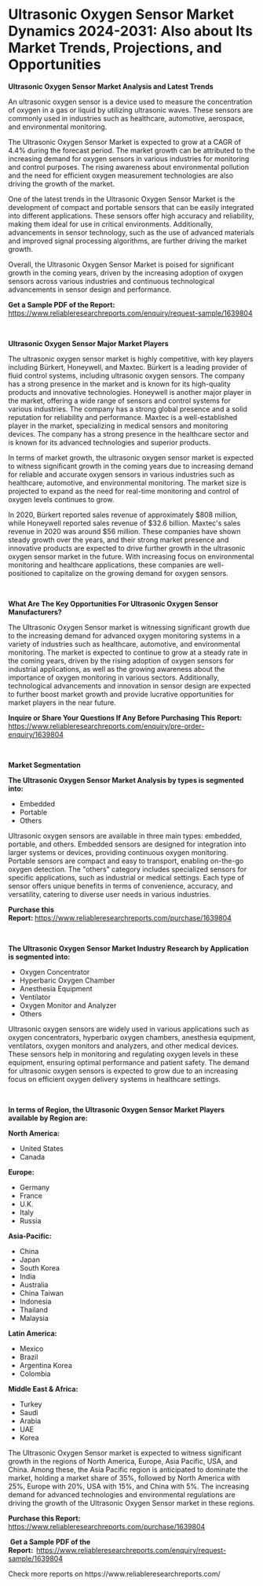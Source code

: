 <p><h1>Ultrasonic Oxygen Sensor Market Dynamics 2024-2031: Also about Its Market Trends, Projections, and Opportunities</h1></p><p><strong>Ultrasonic Oxygen Sensor Market Analysis and Latest Trends</strong></p>
<p><p>An ultrasonic oxygen sensor is a device used to measure the concentration of oxygen in a gas or liquid by utilizing ultrasonic waves. These sensors are commonly used in industries such as healthcare, automotive, aerospace, and environmental monitoring.</p><p>The Ultrasonic Oxygen Sensor Market is expected to grow at a CAGR of 4.4% during the forecast period. The market growth can be attributed to the increasing demand for oxygen sensors in various industries for monitoring and control purposes. The rising awareness about environmental pollution and the need for efficient oxygen measurement technologies are also driving the growth of the market.</p><p>One of the latest trends in the Ultrasonic Oxygen Sensor Market is the development of compact and portable sensors that can be easily integrated into different applications. These sensors offer high accuracy and reliability, making them ideal for use in critical environments. Additionally, advancements in sensor technology, such as the use of advanced materials and improved signal processing algorithms, are further driving the market growth.</p><p>Overall, the Ultrasonic Oxygen Sensor Market is poised for significant growth in the coming years, driven by the increasing adoption of oxygen sensors across various industries and continuous technological advancements in sensor design and performance.</p></p>
<p><strong>Get a Sample PDF of the Report:&nbsp;</strong> <a href="https://www.reliableresearchreports.com/enquiry/request-sample/1639804">https://www.reliableresearchreports.com/enquiry/request-sample/1639804</a></p>
<p>&nbsp;</p>
<p><strong>Ultrasonic Oxygen Sensor Major Market Players</strong></p>
<p><p>The ultrasonic oxygen sensor market is highly competitive, with key players including Bürkert, Honeywell, and Maxtec. Bürkert is a leading provider of fluid control systems, including ultrasonic oxygen sensors. The company has a strong presence in the market and is known for its high-quality products and innovative technologies. Honeywell is another major player in the market, offering a wide range of sensors and control systems for various industries. The company has a strong global presence and a solid reputation for reliability and performance. Maxtec is a well-established player in the market, specializing in medical sensors and monitoring devices. The company has a strong presence in the healthcare sector and is known for its advanced technologies and superior products.</p><p>In terms of market growth, the ultrasonic oxygen sensor market is expected to witness significant growth in the coming years due to increasing demand for reliable and accurate oxygen sensors in various industries such as healthcare, automotive, and environmental monitoring. The market size is projected to expand as the need for real-time monitoring and control of oxygen levels continues to grow.</p><p>In 2020, Bürkert reported sales revenue of approximately $808 million, while Honeywell reported sales revenue of $32.6 billion. Maxtec's sales revenue in 2020 was around $56 million. These companies have shown steady growth over the years, and their strong market presence and innovative products are expected to drive further growth in the ultrasonic oxygen sensor market in the future. With increasing focus on environmental monitoring and healthcare applications, these companies are well-positioned to capitalize on the growing demand for oxygen sensors.</p></p>
<p>&nbsp;</p>
<p><strong>What Are The Key Opportunities For Ultrasonic Oxygen Sensor Manufacturers?</strong></p>
<p><p>The Ultrasonic Oxygen Sensor market is witnessing significant growth due to the increasing demand for advanced oxygen monitoring systems in a variety of industries such as healthcare, automotive, and environmental monitoring. The market is expected to continue to grow at a steady rate in the coming years, driven by the rising adoption of oxygen sensors for industrial applications, as well as the growing awareness about the importance of oxygen monitoring in various sectors. Additionally, technological advancements and innovation in sensor design are expected to further boost market growth and provide lucrative opportunities for market players in the near future.</p></p>
<p><strong>Inquire or Share Your Questions If Any Before Purchasing This Report:</strong> <a href="https://www.reliableresearchreports.com/enquiry/pre-order-enquiry/1639804">https://www.reliableresearchreports.com/enquiry/pre-order-enquiry/1639804</a></p>
<p>&nbsp;</p>
<p><strong>Market Segmentation</strong></p>
<p><strong>The Ultrasonic Oxygen Sensor Market Analysis by types is segmented into:</strong></p>
<p><ul><li>Embedded</li><li>Portable</li><li>Others</li></ul></p>
<p><p>Ultrasonic oxygen sensors are available in three main types: embedded, portable, and others. Embedded sensors are designed for integration into larger systems or devices, providing continuous oxygen monitoring. Portable sensors are compact and easy to transport, enabling on-the-go oxygen detection. The "others" category includes specialized sensors for specific applications, such as industrial or medical settings. Each type of sensor offers unique benefits in terms of convenience, accuracy, and versatility, catering to diverse user needs in various industries.</p></p>
<p><strong>Purchase this Report:&nbsp;</strong><a href="https://www.reliableresearchreports.com/purchase/1639804">https://www.reliableresearchreports.com/purchase/1639804</a></p>
<p>&nbsp;</p>
<p><strong>The Ultrasonic Oxygen Sensor Market Industry Research by Application is segmented into:</strong></p>
<p><ul><li>Oxygen Concentrator</li><li>Hyperbaric Oxygen Chamber</li><li>Anesthesia Equipment</li><li>Ventilator</li><li>Oxygen Monitor and Analyzer</li><li>Others</li></ul></p>
<p><p>Ultrasonic oxygen sensors are widely used in various applications such as oxygen concentrators, hyperbaric oxygen chambers, anesthesia equipment, ventilators, oxygen monitors and analyzers, and other medical devices. These sensors help in monitoring and regulating oxygen levels in these equipment, ensuring optimal performance and patient safety. The demand for ultrasonic oxygen sensors is expected to grow due to an increasing focus on efficient oxygen delivery systems in healthcare settings.</p></p>
<p>&nbsp;</p>
<p><strong>In terms of Region, the Ultrasonic Oxygen Sensor Market Players available by Region are:</strong></p>
<p>
    <p> <strong> North America: </strong>
        <ul>
            <li>United States</li>
            <li>Canada</li>
        </ul>
        </p> 
    <p> <strong> Europe: </strong>
        <ul>
            <li>Germany</li>
            <li>France</li>
            <li>U.K.</li>
            <li>Italy</li>
            <li>Russia</li>
        </ul>
        </p> 
    <p> <strong> Asia-Pacific: </strong>
        <ul>
            <li>China</li>
            <li>Japan</li>
            <li>South Korea</li>
            <li>India</li>
            <li>Australia</li>
            <li>China Taiwan</li>
            <li>Indonesia</li>
            <li>Thailand</li>
            <li>Malaysia</li>
        </ul>
        </p> 
    <p> <strong> Latin America: </strong>
        <ul>
            <li>Mexico</li>
            <li>Brazil</li>
            <li>Argentina Korea</li>
            <li>Colombia</li>
        </ul>
        </p> 
    <p> <strong> Middle East & Africa: </strong>
        <ul>
            <li>Turkey</li>
            <li>Saudi</li>
            <li>Arabia</li>
            <li>UAE</li>
            <li>Korea</li>
        </ul>
    </p>
    </p>
<p><p>The Ultrasonic Oxygen Sensor market is expected to witness significant growth in the regions of North America, Europe, Asia Pacific, USA, and China. Among these, the Asia Pacific region is anticipated to dominate the market, holding a market share of 35%, followed by North America with 25%, Europe with 20%, USA with 15%, and China with 5%. The increasing demand for advanced technologies and environmental regulations are driving the growth of the Ultrasonic Oxygen Sensor market in these regions.</p></p>
<p><strong>Purchase this Report: </strong><a href="https://www.reliableresearchreports.com/purchase/1639804">https://www.reliableresearchreports.com/purchase/1639804</a></p>
<p>&nbsp;<strong>Get a Sample PDF of the Report:&nbsp;&nbsp;</strong><a href="https://www.reliableresearchreports.com/enquiry/request-sample/1639804">https://www.reliableresearchreports.com/enquiry/request-sample/1639804</a></p>
<p><strong></strong></p>
<p>Check more reports on https://www.reliableresearchreports.com/</p>